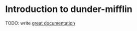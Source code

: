 # Introduction to dunder-mifflin

TODO: write [great documentation](http://jacobian.org/writing/what-to-write/)
